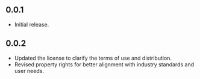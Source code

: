 ## 0.0.1
*  Initial release.
## 0.0.2 
*  Updated the license to clarify the terms of use and distribution.
*  Revised property rights for better alignment with industry standards and user needs.

